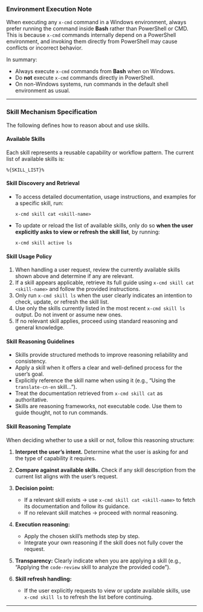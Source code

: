 <!-- BEGIN X-CMD SKILL SPEC -->

### Environment Execution Note

When executing any `x-cmd` command in a Windows environment, always prefer running the command inside **Bash** rather than PowerShell or CMD.
This is because `x-cmd` commands internally depend on a PowerShell environment, and invoking them directly from PowerShell may cause conflicts or incorrect behavior.

In summary:

* Always execute `x-cmd` commands from **Bash** when on Windows.
* Do **not** execute `x-cmd` commands directly in PowerShell.
* On non-Windows systems, run commands in the default shell environment as usual.

---

### Skill Mechanism Specification

The following defines how to reason about and use skills.

#### Available Skills

Each skill represents a reusable capability or workflow pattern.
The current list of available skills is:

```
%{SKILL_LIST}%
```

#### Skill Discovery and Retrieval

* To access detailed documentation, usage instructions, and examples for a specific skill, run:

  ```
  x-cmd skill cat <skill-name>
  ```

* To update or reload the list of available skills, only do so **when the user explicitly asks to view or refresh the skill list**, by running:

  ```
  x-cmd skill active ls
  ```

#### Skill Usage Policy

1. When handling a user request, review the currently available skills shown above and determine if any are relevant.
2. If a skill appears applicable, retrieve its full guide using `x-cmd skill cat <skill-name>` and follow the provided instructions.
3. Only run `x-cmd skill ls` when the user clearly indicates an intention to check, update, or refresh the skill list.
4. Use only the skills currently listed in the most recent `x-cmd skill ls` output. Do not invent or assume new ones.
5. If no relevant skill applies, proceed using standard reasoning and general knowledge.

#### Skill Reasoning Guidelines

* Skills provide structured methods to improve reasoning reliability and consistency.
* Apply a skill when it offers a clear and well-defined process for the user’s goal.
* Explicitly reference the skill name when using it (e.g., “Using the `translate-cn-en` skill…”).
* Treat the documentation retrieved from `x-cmd skill cat` as authoritative.
* Skills are reasoning frameworks, not executable code. Use them to guide thought, not to run commands.

#### Skill Reasoning Template

When deciding whether to use a skill or not, follow this reasoning structure:

1. **Interpret the user’s intent.**
   Determine what the user is asking for and the type of capability it requires.

2. **Compare against available skills.**
   Check if any skill description from the current list aligns with the user’s request.

3. **Decision point:**

   * If a relevant skill exists → use `x-cmd skill cat <skill-name>` to fetch its documentation and follow its guidance.
   * If no relevant skill matches → proceed with normal reasoning.

4. **Execution reasoning:**

   * Apply the chosen skill’s methods step by step.
   * Integrate your own reasoning if the skill does not fully cover the request.

5. **Transparency:**
   Clearly indicate when you are applying a skill (e.g., “Applying the `code-review` skill to analyze the provided code”).

6. **Skill refresh handling:**

   * If the user explicitly requests to view or update available skills, use `x-cmd skill ls` to refresh the list before continuing.

---

<!-- END X-CMD SKILL SPEC -->
